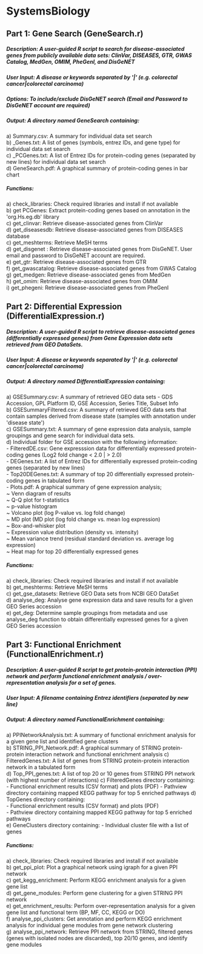 # SystemsBiology

## Part 1: Gene Search (GeneSearch.r)  
##### Description: A user-guided R script to search for disease-associated genes from publicly available data sets: ClinVar, DISEASES, GTR, GWAS Catalog, MedGen, OMIM, PheGenI, and DisGeNET  
##### User Input: A disease or keywords separated by '|' (e.g. colorectal cancer|colorectal carcinoma)  
##### Options: To include/exclude DisGeNET search (Email and Password to DisGeNET account are required)  
##### Output: A directory named GeneSearch containing:   
  a) <Dataset>Summary.csv: A summary for individual data set search  
  b) <Dataset>_Genes.txt: A list of genes (symbols, entrez IDs, and gene type) for individual data set search  
  c) <Dataset>_PCGenes.txt: A list of Entrez IDs for protein-coding genes (separated by new lines) for individual data set search   
  d) GeneSearch.pdf: A graphical summary of protein-coding genes in bar chart  
##### Functions:   
  a) check_libraries: Check required libraries and install if not available   
  b) get PCGenes: Extract protein-coding genes based on annotation in the 'org.Hs.eg.db' library   
  c) get_clinvar: Retrieve disease-associated genes from ClinVar  
  d) get_diseasesdb: Retrieve disease-associated genes from DISEASES database    
  c) get_meshterms: Retrieve MeSH terms    
  d) get_disgenet : Retrieve disease-associated genes from DisGeNET. User email and password to DisGeNET account are required.   
  e) get_gtr: Retrieve disease-associated genes from GTR    
  f) get_gwascatalog: Retrieve disease-associated genes from GWAS Catalog    
  g) get_medgen: Retrieve disease-associated genes from MedGen    
  h) get_omim: Retrieve disease-associated genes from OMIM    
  i) get_phegeni: Retrieve disease-associated genes from PheGenI    
  
## Part 2: Differential Expression (DifferentialExpression.r)  
##### Description: A user-guided R script to retrieve disease-associated genes (differentially expressed genes) from Gene Expression data sets retrieved from GEO DataSets.  
##### User Input: A disease or keywords separated by '|' (e.g. colorectal cancer|colorectal carcinoma)  
##### Output: A directory named DifferentialExpression containing:  
  a) GSESummary.csv: A summary of retrieved GEO data sets - GDS Accession, GPL Platform ID, GSE Accession, Series Title, Subset Info  
  b) GSESummaryFiltered.csv: A summary of retrieved GEO data sets that contain samples derived from disease state (samples with annotation under 'disease state')  
  c) GSESummary.txt: A summary of gene expression data analysis, sample groupings and gene search for individual data sets.  
  d) Individual folder for GSE accession with the following information:  
      - FilteredDE.csv: Gene expresssion data for differentially expressed protein-coding genes (Log2 fold change < 2.0 | > 2.0)  
      - DEGenes.txt: A list of Entrez IDs for differentially expressed protein-coding genes (separated by new lines)  
      - Top20DEGenes.txt: A summary of top 20 differentially expressed protein-coding genes in tabulated form  
      - Plots.pdf: A graphical summary of gene expression analysis;  
          ~ Venn diagram of results  
          ~ Q-Q plot for t-statistics  
          ~ p-value histogram  
          ~ Volcano plot (log P-value vs. log fold change)  
          ~ MD plot (MD plot (log fold change vs. mean log expression)  
          ~ Box-and-whisker plot  
          ~ Expression value distribution (density vs. intensity)  
          ~ Mean variance trend (residual standard deviation vs. average log expression)  
          ~ Heat map for top 20 differentially expressed genes  
  ##### Functions:  
   a) check_libraries: Check required libraries and install if not available  
   b) get_meshterms: Retrieve MeSH terms  
   c) get_gse_datasets: Retrieve GEO Data sets from NCBI GEO DataSet  
   d) analyse_deg: Analyse gene expression data and save results for a given GEO Series accession  
   e) get_deg: Determine sample groupings from metadata and use analyse_deg function to obtain differentially expressed genes for a given GEO Series accession     
      
## Part 3: Functional Enrichment (FunctionalEnrichment.r)  
##### Description: A user-guided R script to get protein-protein interaction (PPI) network and perform functional enrichment analysis / over-representation analysis for a set of genes.  
##### User Input: A filename containing Entrez identifiers (separated by new line)  
##### Output: A directory named FunctionalEnrichment containing:  
  a) PPINetworkAnalysis.txt: A summary of functional enrichment analysis for a given gene list and identified gene clusters  
  b) STRING_PPI_Network.pdf: A graphical summary of STRING protein-protein interaction network and functional enrichment analysis 
  c) FilteredGenes.txt: A list of genes from STRING protein-protein interaction network in a tabulated form  
  d) Top_PPI_genes.txt: A list of top 20 or 10 genes from STRING PPI network (with highest number of interactions)
  c) FilteredGenes directory containing:  
        - Functional enrichment results (CSV format) and plots (PDF)
        - Pathview directory containing mapped KEGG pathway for top 5 enriched pathways
  d) TopGenes directory containing:  
        - Functional enrichment results (CSV format) and plots (PDF)  
        - Pathview directory containing mapped KEGG pathway for top 5 enriched pathways  
  e) GeneClusters directory containing:
        - Individual cluster file with a list of genes
  ##### Functions:  
   a) check_libraries: Check required libraries and install if not available  
   b) get_ppi_plot: Plot a graphical network using igraph for a given PPI network    
   c) get_kegg_enrichment: Perform KEGG enrichment analysis for a given gene list     
   d) get_gene_modules: Perform gene clustering for a given STRING PPI network  
   e) get_enrichment_results: Perform over-representation analysis for a given gene list and functional term (BP, MF, CC, KEGG or DO)  
   f) analyse_ppi_clusters: Get annotation and perform KEGG enrichment analysis for individual gene modules from gene network clustering  
   g) analyse_ppi_network: Retrieve PPI network from STRING, filtered genes (genes with isolated nodes are discarded), top 20/10 genes, and identify gene modules   
